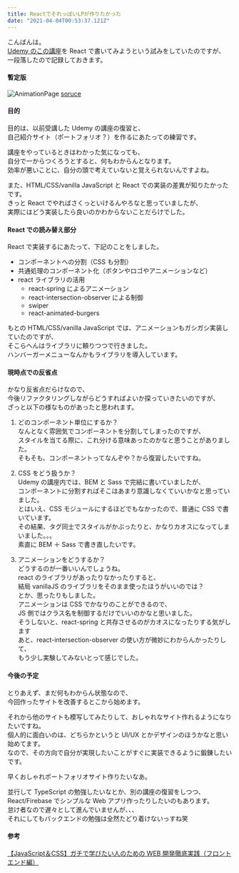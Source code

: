 ```yaml
---
title: ReactでそれっぽいLPが作りたかった
date: "2021-04-04T00:53:37.121Z"
---
```


こんばんは。  
[Udemy のこの講座](https://www.udemy.com/course/front-dev-tutorial/)を React で書いてみようという試みをしていたのですが、  
一段落したので記録しておきます。

#### 暫定版

![AnimationPage](./animationpage.gif)
[soruce](https://github.com/tsuka-ryu/delfruit)

#### 目的

目的は、以前受講した Udemy の講座の復習と、  
自己紹介サイト（ポートフォリオ？）を作るにあたっての練習です。

講座をやっているときはわかった気になっても、  
自分で一からつくろうとすると、何もわからんとなります。  
効率が悪いことに、自分の頭で考えていないと覚えられないんですよね。

また、HTML/CSS/vanilla JavaScript と React での実装の差異が知りたかったです。  
きっと React でやればさくっといけるんやろなと思っていましたが、  
実際にはどう実装したら良いのかわからないことだらけでした。

#### React での読み替え部分

React で実装するにあたって、下記のことをしました。

- コンポーネントへの分割（CSS も分割）
- 共通処理のコンポーネント化（ボタンやロゴやアニメーションなど）
- react ライブラリの活用
  - react-spring によるアニメーション
  - react-intersection-observer による制御
  - swiper
  - react-animated-burgers

もとの HTML/CSS/vanilla JavaScript では、アニメーションもガシガシ実装していたのですが、  
そこらへんはライブラリに頼りつつで行きました。  
ハンバーガーメニューなんかもライブラリを導入しています。

#### 現時点での反省点

かなり反省点だらけなので、  
今後リファクタリングしながらどうすればよいか探っていきたいのですが、  
ざっと以下の様なものがあったと思われます。

1. どのコンポーネント単位にするか？  
   なんとなく雰囲気でコンポーネントを分割してしまったのですが、  
   スタイルを当てる際に、これ分ける意味あったのかなと思うことがありました。  
   そもそも、コンポーネントってなんぞや？から復習したいですね。

2. CSS をどう扱うか？  
   Udemy の講座内では、BEM と Sass で完結に書いていましたが、  
   コンポーネントに分割すればそこはあまり意識しなくていいかなと思っていました。  
   とはいえ、CSS モジュールにするほどでもなかったので、普通に CSS で書いています。  
   その結果、タグ同士でスタイルがかぶったりと、かなりカオスになってしまいました。。。  
   素直に BEM ＋ Sass で書き直したいです。

3. アニメーションをどうするか？  
   どうするのが一番いいんでしょうね。  
   react のライブラリがあったりなかったりすると、  
   結局 vanillaJS のライブラリをそのまま使ったほうがいいのでは？  
   とか、思ったりもしました。  
   アニメーションは CSS でかなりのことができるので、  
   JS 側ではクラス名を制御するだけでいいのかなと思いました。  
   そうしないと、react-spring と共存させるのがカオスになったりする気がします  
   あと、react-intersection-observer の使い方が微妙にわからんかったりして、  
   もう少し実験してみないとって感じでした。

#### 今後の予定

とりあえず、まだ何もわからん状態なので、  
今回作ったサイトを改善するとこから始めます。

それから他のサイトも模写してみたりして、おしゃれなサイト作れるようになりたいですね。  
個人的に面白いのは、どちらかというと UI/UX とかデザインのほうかなと思い始めてます。  
なので、その方向で自分が実現したいことがすぐに実装できるように鍛錬したいです。

早くおしゃれポートフォリオサイト作りたいなあ。

並行して TypeScript の勉強したいなとか、別の講座の復習をしつつ、  
React/Firebase でシンプルな Web アプリ作ったりしたいのもあります。  
怠け者なので遅々として進んでいませんが、、、  
それにしてもバックエンドの勉強は全然たどり着けないっすね笑

#### 参考

[【JavaScript＆CSS】ガチで学びたい人のための WEB 開発徹底実践（フロントエンド編）](https://www.udemy.com/course/front-dev-tutorial/)
